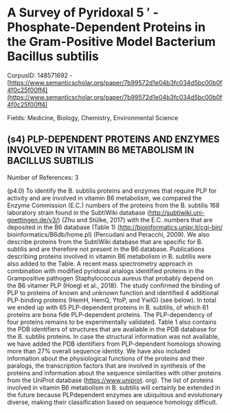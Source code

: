# A Survey of Pyridoxal 5 ′ -Phosphate-Dependent Proteins in the Gram-Positive Model Bacterium Bacillus subtilis

CorpusID: 148571692 - [https://www.semanticscholar.org/paper/7b99572d1e04b3fc034d5bc00b0f4f0c25f00ff4](https://www.semanticscholar.org/paper/7b99572d1e04b3fc034d5bc00b0f4f0c25f00ff4)

Fields: Medicine, Biology, Chemistry, Environmental Science

## (s4) PLP-DEPENDENT PROTEINS AND ENZYMES INVOLVED IN VITAMIN B6 METABOLISM IN BACILLUS SUBTILIS
Number of References: 3

(p4.0) To identify the B. subtilis proteins and enzymes that require PLP for activity and are involved in vitamin B6 metabolism, we compared the Enzyme Commission (E.C.) numbers of the proteins from the B. subtilis 168 laboratory strain found in the SubtiWiki database (http://subtiwiki.uni-goettingen.de/v3/) (Zhu and Stülke, 2017) with the E.C. numbers that are deposited in the B6 database (Table 1) (http://bioinformatics.unipr.it/cgi-bin/ bioinformatics/B6db/home.pl) (Percudani and Peracchi, 2009). We also describe proteins from the SubtiWiki database that are specific for B. subtilis and are therefore not present in the B6 database. Publications describing proteins involved in vitamin B6 metabolism in B. subtilis were also added to the Table. A recent mass spectrometry approach in combination with modified pyridoxal analogs identified proteins in the Grampositive pathogen Staphylococcus aureus that probably depend on the B6 vitamer PLP (Hoegl et al., 2018). The study confirmed the binding of PLP to proteins of known and unknown function and identified 4 additional PLP-binding proteins (HemH, HemQ, YtoP, and YwlG) (see below). In total we ended up with 65 PLP-dependent proteins in B. subtilis, of which 61 proteins are bona fide PLP-dependent proteins. The PLP-dependency of four proteins remains to be experimentally validated. Table 1 also contains the PDB identifiers of structures that are available in the PDB database for the B. subtilis proteins. In case the structural information was not available, we have added the PDB identifiers from PLP-dependent homologs showing more than 27% overall sequence identity. We have also included information about the physiological functions of the proteins and their paralogs, the transcription factors that are involved in synthesis of the proteins and information about the sequence similarities with other proteins from the UniProt database (https://www.uniprot. org). The list of proteins involved in vitamin B6 metabolism in B. subtilis will certainly be extended in the future because PLPdependent enzymes are ubiquitous and evolutionary diverse, making their classification based on sequence homology difficult.
